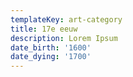 ```yaml
---
templateKey: art-category
title: 17e eeuw
description: Lorem Ipsum
date_birth: '1600'
date_dying: '1700'
---
```


